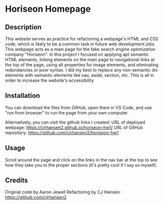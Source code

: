 # Horiseon Homepage

## Description

This website serves as practice for refactoring a webpage's HTML and CSS code, which is likely to be a common task in future web development jobs. This webpage acts as a main page for the fake search engine optimization company "Horiseon". In this project I focused on applying apt semantic HTML elements, linking elements on the main page to navigational links at the top of the page, using alt properties for image elements, and eliminating redundancies or poor syntax. I did my best to replace any non-semantic div elements with semantic elements like nav, aside, section, etc. This is all in order to increase the website's accessibility

## Installation

You can download the files from GitHub, open them in VS Code, and use "run from browser" to run the page from your own computer.

Alternatively, you can visit the github links I created: 
URL of deployed webpage: https://cjrhansen2.github.io/horiseon-hw1/
URL of GitHub repository: https://github.com/cjrhansen2/horiseon-hw1

## Usage

Scroll around the page and click on the links in the nav bar at the top to see how they take you to the proper sections (it's pretty cool if I say so myself).

## Credits

Original code by Aaron Jewell
Refactoring by CJ Hansen: https://github.com/cjrhansen2


